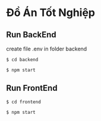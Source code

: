 # Đồ Án Tốt Nghiệp

## Run BackEnd
create file .env in folder backend

```
$ cd backend
```
```
$ npm start
```

## Run FrontEnd
```
$ cd frontend
```
```
$ npm start
```

